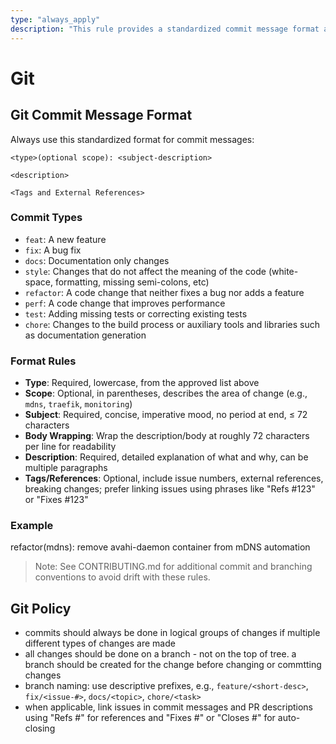 ```yaml
---
type: "always_apply"
description: "This rule provides a standardized commit message format and policy for all projects."
---
```


# Git

## Git Commit Message Format

Always use this standardized format for commit messages:

```
<type>(optional scope): <subject-description>

<description>

<Tags and External References>
```

### Commit Types

- `feat`: A new feature
- `fix`: A bug fix
- `docs`: Documentation only changes
- `style`: Changes that do not affect the meaning of the code (white-space, formatting, missing semi-colons, etc)
- `refactor`: A code change that neither fixes a bug nor adds a feature
- `perf`: A code change that improves performance
- `test`: Adding missing tests or correcting existing tests
- `chore`: Changes to the build process or auxiliary tools and libraries such as documentation generation

### Format Rules

- **Type**: Required, lowercase, from the approved list above
- **Scope**: Optional, in parentheses, describes the area of change (e.g., `mdns`, `traefik`, `monitoring`)
- **Subject**: Required, concise, imperative mood, no period at end, ≤ 72 characters
- **Body Wrapping**: Wrap the description/body at roughly 72 characters per line for readability
- **Description**: Required, detailed explanation of what and why, can be multiple paragraphs
- **Tags/References**: Optional, include issue numbers, external references, breaking changes; prefer linking issues using phrases like "Refs #123" or "Fixes
  #123"

### Example

refactor(mdns): remove avahi-daemon container from mDNS automation

> Note: See CONTRIBUTING.md for additional commit and branching conventions to avoid drift with these rules.

## Git Policy

- commits should always be done in logical groups of changes if multiple different types of changes are made
- all changes should be done on a branch - not on the top of tree. a branch should be created for the change before changing or commtting changes
- branch naming: use descriptive prefixes, e.g., `feature/<short-desc>`, `fix/<issue-#>`, `docs/<topic>`, `chore/<task>`
- when applicable, link issues in commit messages and PR descriptions using "Refs #<id>" for references and "Fixes #<id>" or "Closes #<id>" for auto-closing